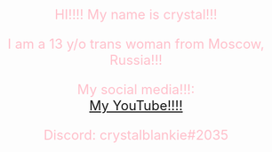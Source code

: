 <center><FONT COLOR=pink SIZE=5> HI!!!! My name is crystal!!!
<center><p><FONT COLOR=pink SIZE=5>I am a 13 y/o trans woman from Moscow, Russia!!!</p>
<center><FONT COLOR=pink SIZE=5>My social media!!!:
<center><a href="https://www.youtube.com/channel/UCdGPGgdSQgr9iy0EyKyRSiQ">My YouTube!!!!</a>
<center><p><FONT COLOR=pink SIZE=5>Discord: crystalblankie#2035</p>
